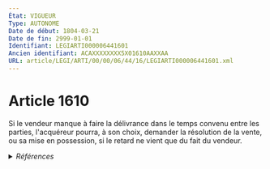 ```yaml
---
État: VIGUEUR
Type: AUTONOME
Date de début: 1804-03-21
Date de fin: 2999-01-01
Identifiant: LEGIARTI000006441601
Ancien identifiant: ACAXXXXXXXX5X01610AAXXAA
URL: article/LEGI/ARTI/00/00/06/44/16/LEGIARTI000006441601.xml
---
```


<h1>Article 1610</h1>

Si le vendeur manque à faire la délivrance dans le temps convenu entre les
parties, l'acquéreur pourra, à son choix, demander la résolution de la vente, ou
sa mise en possession, si le retard ne vient que du fait du vendeur.


<details>
  <summary><em>Références</em></summary>

  <h2>Références faites par l'article</h2>
  
  <ul>
    <li>
      CODIFICATION source Loi 1804-03-06
    </li>
    <li>
      CREATION source Loi 1804-03-06 promulguée le 16 mars 1804
    </li>
  </ul>
</details>
